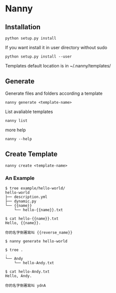 Nanny
=====

Installation
------------

    python setup.py install 

If you want install it in user directory without sudo
  
    python setup.py install --user

Templates default location is in ~/.nanny/templates/ 

Generate
--------

Generate files and folders according a template

    nanny generate <template-name>

List avaliable templates

    nanny list

more help

    nanny --help

Create Template
---------------

    nanny create <template-name>

### An Example ###

    $ tree example/hello-world/
    hello-world
    ├── description.yml
    ├── dynamic.py
    └── {{name}}
        └── hello-{{name}}.txt

    $ cat hello-{{name}}.txt
    Hello, {{name}}. 

    你的名字倒著寫叫 {{reverse_name}}

    $ nanny generate hello-world

    $ tree .
    .
    └── Andy
        └── hello-Andy.txt

    $ cat hello-Andy.txt
    Hello, Andy. 

    你的名字倒著寫叫 ydnA

